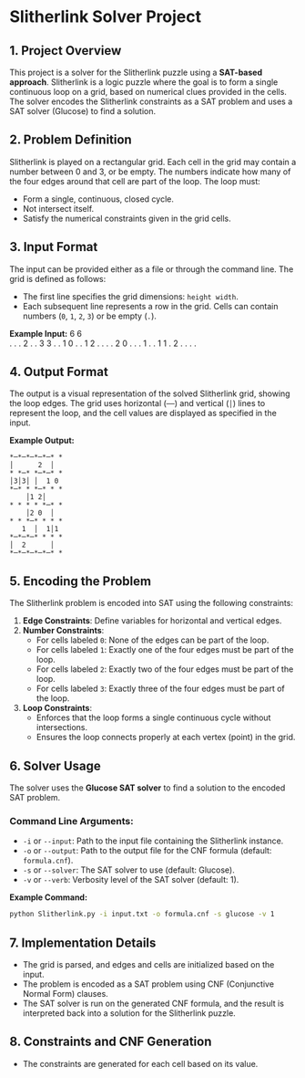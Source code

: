 # Slitherlink Solver Project

## 1. Project Overview
This project is a solver for the Slitherlink puzzle using a **SAT-based approach**. Slitherlink is a logic puzzle where the goal is to form a single continuous loop on a grid, based on numerical clues provided in the cells. The solver encodes the Slitherlink constraints as a SAT problem and uses a SAT solver (Glucose) to find a solution.

## 2. Problem Definition
Slitherlink is played on a rectangular grid. Each cell in the grid may contain a number between 0 and 3, or be empty. The numbers indicate how many of the four edges around that cell are part of the loop. The loop must:
- Form a single, continuous, closed cycle.
- Not intersect itself.
- Satisfy the numerical constraints given in the grid cells.

## 3. Input Format
The input can be provided either as a file or through the command line. The grid is defined as follows:
- The first line specifies the grid dimensions: `height width`.
- Each subsequent line represents a row in the grid. Cells can contain numbers (`0`, `1`, `2`, `3`) or be empty (`.`).

**Example Input:**
6 6   
. . . 2 . .
3 3 . . 1 0
. . 1 2 . .
. . 2 0 . .
. 1 . . 1 1
. 2 . . . .


## 4. Output Format
The output is a visual representation of the solved Slitherlink grid, showing the loop edges. The grid uses horizontal (`──`) and vertical (`│`) lines to represent the loop, and the cell values are displayed as specified in the input.

**Example Output:**

``````
*─*─*─*─*─* *
│      2  │  
* *─* *─*─* *
│3│3│ │  1 0 
*─* * *─* * *
    │1 2│    
* * * * *─* *
    │2 0  │  
* * *─* * * *
   1  │  1│1 
*─*─*─* * * *
│  2      │  
*─*─*─*─*─* * 
``````

## 5. Encoding the Problem
The Slitherlink problem is encoded into SAT using the following constraints:
1. **Edge Constraints**: Define variables for horizontal and vertical edges.
2. **Number Constraints**:
   - For cells labeled `0`: None of the edges can be part of the loop.
   - For cells labeled `1`: Exactly one of the four edges must be part of the loop.
   - For cells labeled `2`: Exactly two of the four edges must be part of the loop.
   - For cells labeled `3`: Exactly three of the four edges must be part of the loop.
3. **Loop Constraints**:
   - Enforces that the loop forms a single continuous cycle without intersections.
   - Ensures the loop connects properly at each vertex (point) in the grid.

## 6. Solver Usage
The solver uses the **Glucose SAT solver** to find a solution to the encoded SAT problem.

### Command Line Arguments:
- `-i` or `--input`: Path to the input file containing the Slitherlink instance.
- `-o` or `--output`: Path to the output file for the CNF formula (default: `formula.cnf`).
- `-s` or `--solver`: The SAT solver to use (default: Glucose).
- `-v` or `--verb`: Verbosity level of the SAT solver (default: 1).

**Example Command:**
```bash
python Slitherlink.py -i input.txt -o formula.cnf -s glucose -v 1
```

## 7. Implementation Details
- The grid is parsed, and edges and cells are initialized based on the input.  
- The problem is encoded as a SAT problem using CNF (Conjunctive Normal Form) clauses.  
- The SAT solver is run on the generated CNF formula, and the result is interpreted back into a solution for the Slitherlink puzzle.
## 8. Constraints and CNF Generation
- The constraints are generated for each cell based on its value.